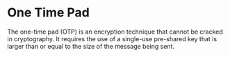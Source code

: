 # One Time Pad
The one-time pad (OTP) is an encryption technique that cannot be cracked in cryptography. It requires the use of a single-use pre-shared key that is larger than or equal to the size of the message being sent.